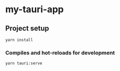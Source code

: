 # my-tauri-app

## Project setup
```
yarn install
```

### Compiles and hot-reloads for development
```
yarn tauri:serve
```

